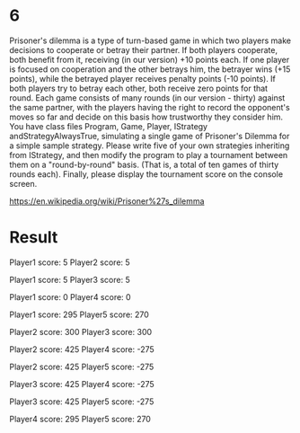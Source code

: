 # 6

Prisoner's dilemma is a type of turn-based game in which two players make decisions to cooperate or betray their partner. If both players
cooperate, both benefit from it, receiving (in our version) +10 points each. If one player is focused on cooperation and the other betrays him, the betrayer wins (+15 points), while the betrayed player receives penalty points (-10 points). 
If both players try to betray each other, both receive zero points for that round. Each game consists of many rounds (in our version - thirty) against the same partner, with the players having the right to record the opponent's moves so far and decide on this basis how trustworthy they consider him. You have class files Program, Game, Player, IStrategy andStrategyAlwaysTrue, simulating a single game of Prisoner's Dilemma for a simple sample strategy. 
Please write five of your own strategies inheriting from IStrategy, and then modify the program to play a tournament between them on a
"round-by-round" basis. (That is, a total of ten games of thirty rounds each). Finally, please display the tournament score on the console screen.

https://en.wikipedia.org/wiki/Prisoner%27s_dilemma


# Result

Player1 score: 5
Player2 score: 5

Player1 score: 5
Player3 score: 5

Player1 score: 0
Player4 score: 0

Player1 score: 295
Player5 score: 270

Player2 score: 300
Player3 score: 300


Player2 score: 425
Player4 score: -275

Player2 score: 425
Player5 score: -275

Player3 score: 425
Player4 score: -275

Player3 score: 425
Player5 score: -275

Player4 score: 295
Player5 score: 270